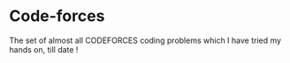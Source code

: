 # Code-forces
The set of almost all CODEFORCES coding problems which I have tried my hands on, till date !
